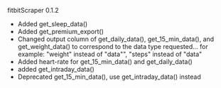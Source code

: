 
fitbitScraper 0.1.2
* Added get_sleep_data()
* Added get_premium_export()
* Changed output column of get_daily_data(), get_15_min_data(), and get_weight_data() to correspond to the data type requested... for example: "weight" instead of "data"", "steps" instead of "data"
* Added heart-rate for get_15_min_data() and get_daily_data()
* added get_intraday_data()
* Deprecated get_15_min_data(), use get_intraday_data() instead
